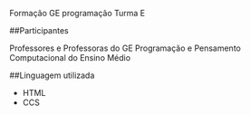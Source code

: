 Formação GE programação Turma E

##Participantes

Professores e Professoras do GE Programação e Pensamento Computacional do Ensino Médio

##Linguagem utilizada

- HTML
- CCS
